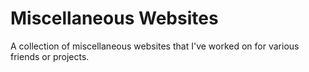 # Miscellaneous Websites
A collection of miscellaneous websites that I've worked on for various friends or projects.
